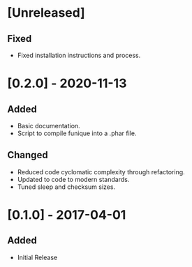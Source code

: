 # [Unreleased]
## Fixed
- Fixed installation instructions and process.

# [0.2.0] - 2020-11-13
## Added
- Basic documentation.
- Script to compile funique into a .phar file.

## Changed
- Reduced code cyclomatic complexity through refactoring.
- Updated to code to modern standards.
- Tuned sleep and checksum sizes.

# [0.1.0] - 2017-04-01
## Added
- Initial Release
